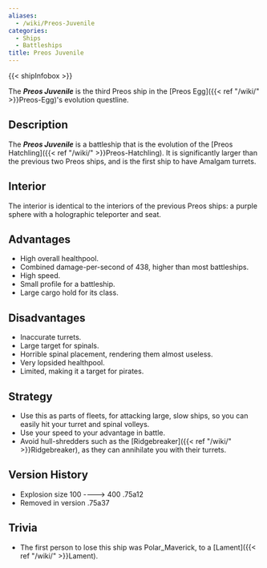 ```yaml
---
aliases:
  - /wiki/Preos-Juvenile
categories:
  - Ships
  - Battleships
title: Preos Juvenile
---
```


{{< shipInfobox >}}

The **_Preos Juvenile_** is the third Preos ship in the [Preos Egg]({{< ref "/wiki/" >}}Preos-Egg)'s evolution questline.

## Description

The **_Preos Juvenile_** is a battleship that is the evolution of the [Preos Hatchling]({{< ref "/wiki/" >}}Preos-Hatchling). It is significantly larger than the previous two Preos ships, and is the first ship to have Amalgam turrets.

## Interior

The interior is identical to the interiors of the previous Preos ships: a purple sphere with a holographic teleporter and seat.

## Advantages

- High overall healthpool.
- Combined damage-per-second of 438, higher than most battleships.
- High speed.
- Small profile for a battleship.
- Large cargo hold for its class.

## Disadvantages

- Inaccurate turrets.
- Large target for spinals.
- Horrible spinal placement, rendering them almost useless.
- Very lopsided healthpool.
- Limited, making it a target for pirates.

## Strategy

- Use this as parts of fleets, for attacking large, slow ships, so you can easily hit your turret and spinal volleys.
- Use your speed to your advantage in battle.
- Avoid hull-shredders such as the [Ridgebreaker]({{< ref "/wiki/" >}}Ridgebreaker), as they can annihilate you with their turrets.

## Version History

- Explosion size 100 ----> 400 .75a12
- Removed in version .75a37

## Trivia

- The first person to lose this ship was Polar_Maverick, to a [Lament]({{< ref "/wiki/" >}}Lament).
